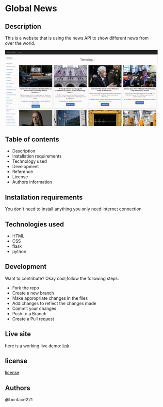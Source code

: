 # Global News

## Description
This is a website that is using the news API to show different news from over the world.

![image](./app/static/images/news.png)

## Table of contents
<ul>
    <li>Description</li>
    <li>Installation requirements</li>
    <li>Technology used</li>
    <li>Development</li>
    <li>Reference</li>
    <li>License</li>
    <li>Authors information</li>
    
</ul>

## Installation requirements
You don't need to install anything you only need internet connection

## Technologies used
<ul>
   <li>HTML</li>
   <li>CSS</li>
   <li>flask</li>
   <li>python</li>
   
</ul>

## Development
  Want to contribute? Okay cool;follow the following steps:
<ul>
   <li>Fork the repo</li>
   <li>Create a new branch</li>
   <li>Make appropriate changes in the files</li>
   <li>Add changes to reflect the changes made</li>
   <li>Commit your changes</li>
   <li>Push to a Branch</li>
   <li>Create a Pull request</li>
</ul>

## Live site
here is a working live demo: [link](#)
## license
[license](/LICENSE)
## Authors
@bonface221